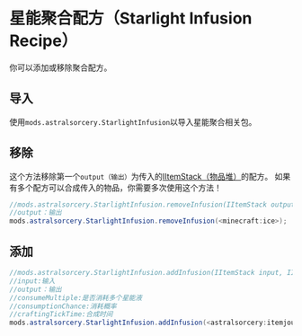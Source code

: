 # 星能聚合配方（Starlight Infusion Recipe）
你可以添加或移除聚合配方。

## 导入
使用`mods.astralsorcery.StarlightInfusion`以导入星能聚合相关包。

## 移除
这个方法移除第一个`output（输出）`为传入的[IItemStack（物品堆）](/Vanilla/Items/IItemStack/)的配方。
如果有多个配方可以合成传入的物品，你需要多次使用这个方法！
```JAVA
//mods.astralsorcery.StarlightInfusion.removeInfusion(IItemStack output);
//output：输出
mods.astralsorcery.StarlightInfusion.removeInfusion(<minecraft:ice>);
```

## 添加
```JAVA
//mods.astralsorcery.StarlightInfusion.addInfusion(IItemStack input, IItemStack output, boolean consumeMultiple, float consumptionChance, int craftingTickTime);
//input:输入
//output：输出
//consumeMultiple:是否消耗多个星能液
//consumptionChance:消耗概率
//craftingTickTime:合成时间
mods.astralsorcery.StarlightInfusion.addInfusion(<astralsorcery:itemjournal>, <minecraft:bow>, false, 0.7, 200);
```
